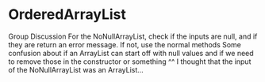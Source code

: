 # OrderedArrayList
Group Discussion
For the NoNullArrayList, check if the inputs are null, and if they are return an error message. If not, use the normal methods
Some confusion about if an ArrayList can start off with null values and if we need to remove those in the constructor or something
^^ I thought that the input of the NoNullArrayList was an ArrayList...
